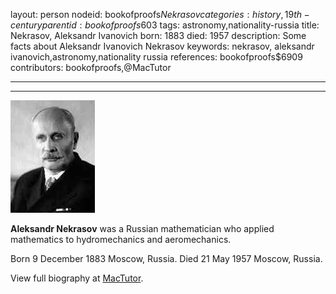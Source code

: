 layout: person
nodeid: bookofproofs$Nekrasov
categories: history,19th-century
parentid: bookofproofs$603
tags: astronomy,nationality-russia
title: Nekrasov, Aleksandr Ivanovich
born: 1883
died: 1957
description: Some facts about Aleksandr Ivanovich Nekrasov
keywords: nekrasov, aleksandr ivanovich,astronomy,nationality russia
references: bookofproofs$6909
contributors: bookofproofs,@MacTutor

---


---

![Nekrasov.jpg](https://github.com/bookofproofs/bookofproofs.github.io/blob/main/_sources/_assets/images/portraits/Nekrasov.jpg?raw=true)

**Aleksandr Nekrasov** was a Russian mathematician who applied mathematics to hydromechanics and aeromechanics.

Born 9 December 1883 Moscow, Russia. Died 21 May 1957 Moscow, Russia.


View full biography at [MacTutor](https://mathshistory.st-andrews.ac.uk/Biographies/Nekrasov/).